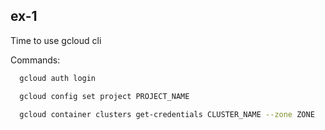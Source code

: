 ## ex-1

Time to use gcloud cli

Commands:

```bash
  gcloud auth login
```

```bash
  gcloud config set project PROJECT_NAME
```

```bash
  gcloud container clusters get-credentials CLUSTER_NAME --zone ZONE
```
